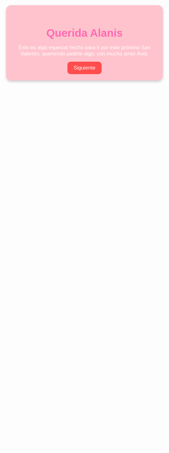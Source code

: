 <!DOCTYPE html>
<html lang="es">
<head>
    <meta charset="UTF-8">
    <meta name="viewport" content="width=device-width, initial-scale=1.0">
    <title>Para Alanis</title>
    <style>
        body {
            background-image: url('https://source.unsplash.com/1920x1080/?tulips');
            background-size: cover;
            background-attachment: fixed;
            text-align: center;
            font-family: Arial, sans-serif;
            color: white;
            padding: 20px;
        }
        .container {
            max-width: 600px;
            margin: auto;
            background: rgba(255, 182, 193, 0.8);
            padding: 20px;
            border-radius: 15px;
            box-shadow: 0 4px 8px rgba(0, 0, 0, 0.2);
        }
        h1, h2, p {
            margin-bottom: 15px;
        }
        h1 {
            font-size: 2.5em;
            color: #ff69b4;
        }
        p {
            font-size: 1.2em;
        }
        button {
            padding: 10px 20px;
            font-size: 1.2em;
            background-color: #ff4d4d;
            color: white;
            border: none;
            border-radius: 10px;
            cursor: pointer;
        }
        button:hover {
            background-color: #ff1a1a;
        }
        .hidden {
            display: none;
        }
        .images img {
            width: 100%;
            border-radius: 15px;
            margin-bottom: 15px;
        }
        .corner-text {
            position: absolute;
            bottom: 10px;
            right: 10px;
            font-size: 0.9em;
            color: #ffd700;
        }
        .tulip-animation {
            animation: growTulips 3s ease-in-out;
        }
        @keyframes growTulips {
            0% {
                transform: scale(0.5);
                opacity: 0;
            }
            100% {
                transform: scale(1);
                opacity: 1;
            }
        }
    </style>
</head>
<body>
    <div class="container">
        <h1>Querida Alanis</h1>
        <p>Esto es algo especial hecho para ti por este próximo San Valentín, queriendo pedirte algo, con mucho amor Andi.</p>
        <button onclick="mostrarSeccion(1)">Siguiente</button>
    </div>

    <div id="seccion1" class="container hidden">
        <div class="images">
            <img src="https://raw.githubusercontent.com/Andixs21/Presentaci-n-para-alanis/ec92ba58334645f61c57e1cc9631c0608a64a744/Imagen%20de%20WhatsApp%202025-02-02%20a%20las%2014.02.58_0f69acd4.jpg" alt="Imagen 1">
            <img src="https://raw.githubusercontent.com/Andixs21/Presentaci-n-para-alanis/ec92ba58334645f61c57e1cc9631c0608a64a744/Imagen%20de%20WhatsApp%202025-02-02%20a%20las%2014.02.58_a019493d.jpg" alt="Imagen 2">
        </div>
        <p>Pronto serán 2 grandiosos años de nuestra hermosa relación y serán muchos más a tu lado felizmente.</p>
        <p>Te amo con todo mi corazón y estos sentimientos nunca cambiarán, a pesar de cualquier cosa estaré ahí cuidándote y amándote.</p>
        <p>Por eso quise hacer esto para ti, para mostrarte lo mucho que quiero las cosas contigo y que este San Valentín sea especial.</p>
        <button onclick="mostrarSeccion(2)">Siguiente</button>
    </div>

    <div id="seccion2" class="container hidden">
        <h2 class="tulip-animation">¿Quieres ser mi San Valentín?</h2>
        <div>
            <button onclick="mostrarSeccion(3)">Sí</button>
            <button onclick="mostrarSeccion(3)">No (Sí)</button>
        </div>
    </div>

    <div id="seccion3" class="container hidden">
        <p>Gracias por ser mi compañera en esta vida y por permitirme pasar contigo este San Valentín.</p>
        <p>Haré que este mes sea más especial y lindo juntos aunque no pueda estar ahí junto a ti, pronto lo estaré y hasta ese entonces seguiré haciendo cosas especiales para ti, dándote todo mi amor.</p>
        <p class="corner-text">Pdta.: Así es, no acepto un no por respuesta te amo JAJAJAJA (no supo cómo hacer que creciera el botón).</p>
        <button onclick="mostrarSeccion(4)">Siguiente</button>
    </div>

    <div id="seccion4" class="container hidden">
        <img src="https://raw.githubusercontent.com/Andixs21/Presentaci-n-para-alanis/ec92ba58334645f61c57e1cc9631c0608a64a744/Imagen%20de%20WhatsApp%202025-02-02%20a%20las%2014.02.58_c6c158d9.jpg" alt="Imagen Especial">
        <p>Gracias por todos estos momentos a tu lado, ya sean tristes, felices, emocionantes, incómodos, amorosos. Todos me gustó experimentarlos contigo, ya que eres la persona más especial en mi vida que me hizo sentir muchas cosas por primera vez.</p>
        <p>Pronto estaremos juntos y ya no tendremos que lidiar con esta distancia porque créeme que estoy totalmente seguro de estar contigo toda mi vida, con la mujer que amo tanto con todo mi corazón, que siempre voy a cuidar, respetar y proteger.</p>
        <button onclick="mostrarSeccion(5)">Final</button>
    </div>

    <div id="seccion5" class="container hidden">
        <p>Gracias por tu atención y aceptar mis sentimientos con esta presentación. Te amo mucho, mucho, mucho Alanis, espero te haya gustado.</p>
        <p style="margin-top: 20px;">Atte.: Andixon, persona que te ama mucho.</p>
    </div>

    <script>
        function mostrarSeccion(seccion) {
            document.querySelectorAll('.container').forEach(div => div.classList.add('hidden'));
            document.getElementById(seccion${seccion}).classList.remove('hidden');
        }
    </script>
</body>
</html>
